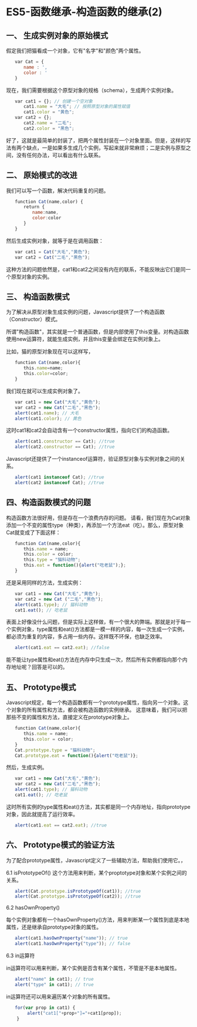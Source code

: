 # ES5-函数继承-构造函数的继承(2)

一、 生成实例对象的原始模式
-
假定我们把猫看成一个对象，它有"名字"和"颜色"两个属性。
```js
　　var Cat = {
　　　　name : ',
　　　　color : '
　　} 
```
现在，我们需要根据这个原型对象的规格（schema），生成两个实例对象。
```js
　　var cat1 = {}; // 创建一个空对象
　　　　cat1.name = "大毛"; // 按照原型对象的属性赋值
　　　　cat1.color = "黄色";
　　var cat2 = {};
　　　　cat2.name = "二毛";
　　　　cat2.color = "黑色";
```
好了，这就是最简单的封装了，把两个属性封装在一个对象里面。但是，这样的写法有两个缺点，一是如果多生成几个实例，写起来就非常麻烦；二是实例与原型之间，没有任何办法，可以看出有什么联系。

二、 原始模式的改进
-
我们可以写一个函数，解决代码重复的问题。
```js
　　function Cat(name,color) {
　　　　return {
　　　　　　name:name,
　　　　　　color:color
　　　　}
　　}
```
然后生成实例对象，就等于是在调用函数：
```js
　　var cat1 = Cat("大毛","黄色");
　　var cat2 = Cat("二毛","黑色");
```
这种方法的问题依然是，cat1和cat2之间没有内在的联系，不能反映出它们是同一个原型对象的实例。

三、 构造函数模式
-
为了解决从原型对象生成实例的问题，Javascript提供了一个构造函数（Constructor）模式。

所谓"构造函数"，其实就是一个普通函数，但是内部使用了this变量。对构造函数使用new运算符，就能生成实例，并且this变量会绑定在实例对象上。

比如，猫的原型对象现在可以这样写，
```js
　　function Cat(name,color){
　　　　this.name=name;
　　　　this.color=color;
　　}
```
我们现在就可以生成实例对象了。
```js
　　var cat1 = new Cat("大毛","黄色");
　　var cat2 = new Cat("二毛","黑色");
　　alert(cat1.name); // 大毛
　　alert(cat1.color); // 黄色
```
这时cat1和cat2会自动含有一个constructor属性，指向它们的构造函数。
```js
　　alert(cat1.constructor == Cat); //true
　　alert(cat2.constructor == Cat); //true
```
Javascript还提供了一个instanceof运算符，验证原型对象与实例对象之间的关系。
```js
　　alert(cat1 instanceof Cat); //true
　　alert(cat2 instanceof Cat); //true
```
四、构造函数模式的问题
-
构造函数方法很好用，但是存在一个浪费内存的问题。
请看，我们现在为Cat对象添加一个不变的属性type（种类），再添加一个方法eat（吃）。那么，原型对象Cat就变成了下面这样：
```js
　　function Cat(name,color){
　　　　this.name = name;
　　　　this.color = color;
　　　　this.type = "猫科动物";
　　　　this.eat = function(){alert("吃老鼠");};
　　}
```
还是采用同样的方法，生成实例：
```js
　　var cat1 = new Cat("大毛","黄色");
　　var cat2 = new Cat ("二毛","黑色");
　　alert(cat1.type); // 猫科动物
　　cat1.eat(); // 吃老鼠
```
表面上好像没什么问题，但是实际上这样做，有一个很大的弊端。那就是对于每一个实例对象，type属性和eat()方法都是一模一样的内容，每一次生成一个实例，都必须为重复的内容，多占用一些内存。这样既不环保，也缺乏效率。
```js
　　alert(cat1.eat == cat2.eat); //false
```
能不能让type属性和eat()方法在内存中只生成一次，然后所有实例都指向那个内存地址呢？回答是可以的。

五、 Prototype模式
-
Javascript规定，每一个构造函数都有一个prototype属性，指向另一个对象。这个对象的所有属性和方法，都会被构造函数的实例继承。
这意味着，我们可以把那些不变的属性和方法，直接定义在prototype对象上。
```js
　　function Cat(name,color){
　　　　this.name = name;
　　　　this.color = color;
　　}
　　Cat.prototype.type = "猫科动物";
　　Cat.prototype.eat = function(){alert("吃老鼠")};
```
然后，生成实例。
```js
　　var cat1 = new Cat("大毛","黄色");
　　var cat2 = new Cat("二毛","黑色");
　　alert(cat1.type); // 猫科动物
　　cat1.eat(); // 吃老鼠
```
这时所有实例的type属性和eat()方法，其实都是同一个内存地址，指向prototype对象，因此就提高了运行效率。
```js
　　alert(cat1.eat == cat2.eat); //true
```
六、 Prototype模式的验证方法
-
为了配合prototype属性，Javascript定义了一些辅助方法，帮助我们使用它。，

6.1 isPrototypeOf()
这个方法用来判断，某个proptotype对象和某个实例之间的关系。
```js
　　alert(Cat.prototype.isPrototypeOf(cat1)); //true
　　alert(Cat.prototype.isPrototypeOf(cat2)); //true
```
6.2 hasOwnProperty()

每个实例对象都有一个hasOwnProperty()方法，用来判断某一个属性到底是本地属性，还是继承自prototype对象的属性。
```js
　　alert(cat1.hasOwnProperty("name")); // true
　　alert(cat1.hasOwnProperty("type")); // false
```
6.3 in运算符

in运算符可以用来判断，某个实例是否含有某个属性，不管是不是本地属性。
```js
　　alert("name" in cat1); // true
　　alert("type" in cat1); // true
```
in运算符还可以用来遍历某个对象的所有属性。
```js
　　for(var prop in cat1) { 
        alert("cat1["+prop+"]="+cat1[prop]); 
    }
```